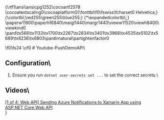 {\rtf1\ansi\ansicpg1252\cocoartf2578
\cocoatextscaling0\cocoaplatform0{\fonttbl\f0\fswiss\fcharset0 Helvetica;}
{\colortbl;\red255\green255\blue255;}
{\*\expandedcolortbl;;}
\paperw11900\paperh16840\margl1440\margr1440\vieww11520\viewh8400\viewkind0
\pard\tx566\tx1133\tx1700\tx2267\tx2834\tx3401\tx3968\tx4535\tx5102\tx5669\tx6236\tx6803\pardirnatural\partightenfactor0

\f0\fs24 \cf0 # Youtube-PushDemoAPI\
## Configuration\
1. Ensure you run `dotnet user-secrets set ...` to set the correct secrets.\
## Videos\
[[1 of 4: Web API] Sending Azure Notifications to Xamarin App using ASP.NET Core Web API](https://youtu.be/fRPWxheNufQ)\
}